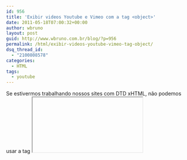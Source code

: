 ```yaml
---
id: 956
title: 'Exibir videos Youtube e Vimeo com a tag <object>'
date: 2011-05-18T07:00:32+00:00
author: wbruno
layout: post
guid: http://www.wbruno.com.br/blog/?p=956
permalink: /html/exibir-videos-youtube-vimeo-tag-object/
dsq_thread_id:
  - "2100808578"
categories:
  - HTML
tags:
  - youtube
---
```

Se estivermos trabalhando nossos sites com DTD xHTML, não podemos usar a tag <iframe>, então a saída, é embedar com a tag <object>, que funciona muito bem, e valida no w3c.

Apesar do Youtube hoje em dia, só fornecer o embed com iframe, antigamente o código que ele disponibilizava, era baseado nas tags <object>, e <embed>. Acredito que por questões de compatibilidade, ainda hoje conseguimos servir videos do Youtube nos nossos sites, usando a tag object apenas.

<!--more-->

``` html
<object height="196" width="305" data="http://www.youtube.com/v/HiaOFOMPOBc" type="application/x-shockwave-flash">
  <param name="wmode" value="transparent" />
  <param name="quality" value="hight" />
  <param name="src" value="http://www.youtube.com/v/HiaOFOMPOBc" />
</object>
```

No embed do YT, convém notar o formato com que o atributo **data**, e o **value** do param src, devem ser passados.

O link no youtube para o vídeo é do tipo: <u>http://www.youtube.com/watch?v=</u>**HiaOFOMPOBc**

Sendo o valor que destaque ali em negrito o ID dele.

Para fazer o embed corretamente, vc deve extrair esse ID, e jogar no novo formato da URL: <u>http://www.youtube.com/v/</u>ID\_DO\_VIDEO_AQUI

Já para o vimeo, o buraco é um pouco mais embaixo

``` html
<object height="196" width="305" type="application/x-shockwave-flash" class="" data="http://a.vimeocdn.com/p/flash/moogaloop/5.1.14/moogaloop.swf?v=1.0.0" style="visibility: visible;">

        <param name="allowscriptaccess" value="always">
        <param name="allowfullscreen" value="true">
        <param name="scalemode" value="noscale">
        <param name="quality" value="high">
        <param name="wmode" value="opaque">
        <param name="bgcolor" value="#000000">
        <param name="flashvars" value="server=vimeo.com&player_server=player.vimeo.com&cdn_server=a.vimeocdn.com&embed_location=&force_embed=0&force_info=1&moogaloop_type=moogaloop_local&js_api=1&js_getConfig=player23465729_920282954.getConfig&js_setConfig=player23465729_920282954.setConfig&clip_id=23465729&fullscreen=1&js_onLoad=player23465729_920282954.player.moogaloopLoaded&js_onThumbLoaded=player23465729_920282954.player.moogaloopThumbLoaded">

</object>
```

ali nos **flasvars**, dê uma atenção especial ao parâmetro: **clip_id=17100311**, alterando esse ID, vc consegue alterar o vídeo que será exibido no teu embed.

É isso =)

